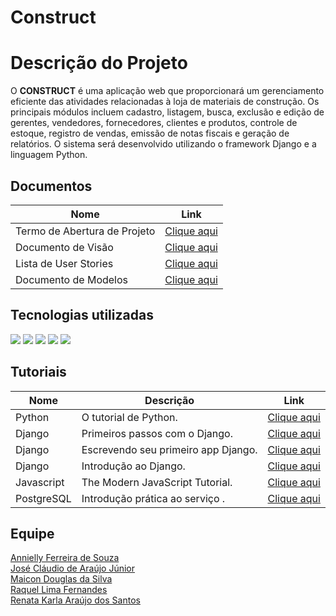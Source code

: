 # Construct

# Descrição do Projeto
O **CONSTRUCT** é uma aplicação web que proporcionará um gerenciamento eficiente das atividades relacionadas à loja de materiais de construção. Os principais módulos incluem cadastro, listagem, busca, exclusão e edição de gerentes, vendedores, fornecedores, clientes e produtos, controle de estoque, registro de vendas, emissão de notas fiscais e geração de relatórios. O sistema será desenvolvido utilizando o framework Django e a linguagem Python.
 
## Documentos

| Nome                                  | Link                                                 |
| ------------------------------------- | ---------------------------------------------------- |
| Termo de Abertura de Projeto          | [Clique aqui](docs/doc-termo-abertura.md)            |
| Documento de Visão                    | [Clique aqui](docs/doc-visao.md)                     |
| Lista de User Stories                 | [Clique aqui](docs/doc-user-stories.md)              |
| Documento de Modelos                  | [Clique aqui](docs/doc-modelos.md)                   |           

## Tecnologias utilizadas
<p>
  <img src="https://img.shields.io/badge/Python-14354C?style=for-the-badge&logo=python&logoColor=white"/>
  <img src="https://img.shields.io/badge/Django-092E20?style=for-the-badge&logo=django&logoColor=green"/>
  <img src="https://img.shields.io/badge/JavaScript-323330?style=for-the-badge&logo=javascript&logoColor=F7DF1E"/>
  <img src="https://img.shields.io/badge/Visual_Studio-5C2D91?style=for-the-badge&logo=visual%20studio&logoColor=white"/>
  <img src="https://img.shields.io/badge/PostgreSQL-316192?style=for-the-badge&logo=postgresql&logoColor=white"/>
</p>

## Tutoriais

| Nome       | Descrição                           | Link                                                                                            |
| ---------- | ----------------------------------- | ----------------------------------------------------------------------------------------------- |
| Python     | O tutorial de Python.               | [Clique aqui](https://docs.python.org/pt-br/3/tutorial/index.html)                              |
| Django     | Primeiros passos com o Django.      | [Clique aqui](https://django-portuguese.readthedocs.io/en/1.0/intro/index.html)                 |
| Django     | Escrevendo seu primeiro app Django. | [Clique aqui](https://docs.djangoproject.com/pt-br/3.2/intro/tutorial01/)                       |
| Django     | Introdução ao Django.               | [Clique aqui](https://developer.mozilla.org/pt-BR/docs/Learn/Server-side/Django/Introduction)   |
| Javascript | The Modern JavaScript Tutorial.     | [Clique aqui](https://javascript.info/)                                                         |
| PostgreSQL | Introdução prática ao serviço .     | [Clique aqui](https://blog.geekhunter.com.br/tutorial-postgresql-introducao-pratica-ao-servico/)|

## Equipe
[Annielly Ferreira de Souza](https://github.com/Anniellyfs)  
[José Cláudio de Araújo Júnior](https://github.com/ZeClaudio-Jr)  
[Maicon Douglas da Silva](https://github.com/mdouglas630)  
[Raquel Lima Fernandes](https://github.com/fernandesraquel)  
[Renata Karla Araújo dos Santos](https://github.com/renatak12)